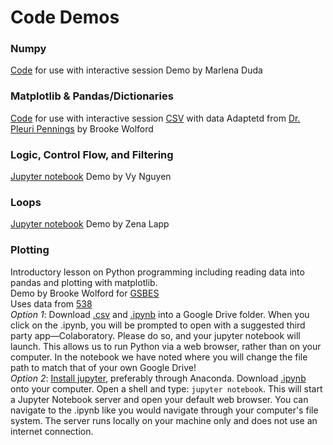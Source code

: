 # Code Demos 

### Numpy
[Code](Numpy_Functions_Variables_Demo.py) for use with interactive session
Demo by Marlena Duda

### Matplotlib & Pandas/Dictionaries
[Code](NumWomenCongress.py) for use with interactive session
[CSV](WomenCongress.csv) with data
Adaptetd from [Dr. Pleuri Pennings](https://github.com/pleunipennings/PlotNumWomenCongress) by Brooke Wolford

### Logic, Control Flow, and Filtering 
[Jupyter notebook](Demo_Logic_Control_Flow_and_Filtering.ipynb)
Demo by Vy Nguyen

### Loops
[Jupyter notebook](loops.ipynb)
Demo by Zena Lapp

### Plotting
Introductory lesson on Python programming including reading data into pandas and plotting with matplotlib.  
Demo by Brooke Wolford for [GSBES](https://gsbescommunications.wixsite.com/gsbes)  
Uses data from [538](https://github.com/fivethirtyeight/data/tree/master/historical-ncaa-forecasts)  
*Option 1*: Download [.csv](historical-538-ncaa-tournament-model-results.csv) and [.ipynb](python_plotting.ipynb) into a Google Drive folder. When you click on the .ipynb, you will be prompted to open with a suggested third party app—Colaboratory. Please do so, and your jupyter notebook will launch. This allows us to run Python via a web browser, rather than on your computer. In the notebook we have noted where you will change the file path to match that of your own Google Drive!  
*Option 2*: [Install jupyter](https://jupyter.org/install), preferably through Anaconda. Download [.ipynb](python_plotting.ipynb) onto your computer. Open a shell and type: `jupyter notebook`. This will start a Jupyter Notebook server and open your default web browser. You can navigate to the .ipynb like you would navigate through your computer's file system. The server runs locally on your machine only and does not use an internet connection.


